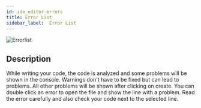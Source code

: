 ```yaml
---
id: ide_editor_errors
title: Error List
sidebar_label:  Error List
---
```


![Errorlist](/img/ide/Errorlist.png)

## Description
While writing your code, the code is analyzed and some problems will be shown in the console. 
Warnings don't have to be fixed but can lead to problems.
All other problems will be shown after clicking on create. 
You can double click an error to open the file and show the line with a problem. 
Read the error carefully and also check your code next to the selected line.